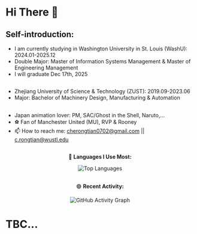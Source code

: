 # Hi There 👋
## Self-introduction:
- I am currently studying in Washington University in St. Louis (WashU): 2024.01-2025.12
- Double Major: Master of Information Systems Management & Master of Engineering Management
- I will graduate Dec 17th, 2025
## 
- Zhejiang University of Science & Technology (ZUST): 2019.09-2023.06
- Major: Bachelor of Machinery Design, Manufacturing & Automation
##
- Japan animation lover: PM, SAC/Ghost in the Shell, Naruto,...
- ⚽️ Fan of Manchester United (MU), RVP & Rooney
- 📫 How to reach me: cherongtian0702@gmail.com || c.rongtian@wustl.edu

## 
  <div align="center">
    🔴 <b>Languages I Use Most: </b>
  </div>

<p align="center">
  <img src="https://github-readme-stats.vercel.app/api/top-langs/?username=CheRongtian&layout=compact&langs_count=8&theme=radical" alt="Top Languages"/>
</p>

## 
  <div align="center">
    🟢 <b>Recent Activity:</b>
  </div>

<p align="center">
  <img src="https://github-readme-activity-graph.vercel.app/graph?username=CheRongtian&theme=react" alt="GitHub Activity Graph"/>
</p>

# TBC...
